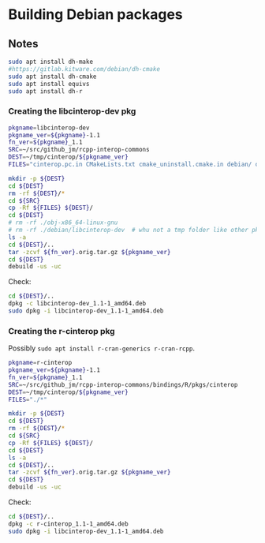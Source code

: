 # Building Debian packages

## Notes

```sh
sudo apt install dh-make
#https://gitlab.kitware.com/debian/dh-cmake
sudo apt install dh-cmake
sudo apt install equivs
sudo apt install dh-r
```

### Creating the libcinterop-dev pkg

```sh
pkgname=libcinterop-dev
pkgname_ver=${pkgname}-1.1
fn_ver=${pkgname}_1.1
SRC=~/src/github_jm/rcpp-interop-commons
DEST=~/tmp/cinterop/${pkgname_ver}
FILES="cinterop.pc.in CMakeLists.txt cmake_uninstall.cmake.in debian/ doc/ include/ LICENSE.txt  README.md"

mkdir -p ${DEST}
cd ${DEST}
rm -rf ${DEST}/*
cd ${SRC}
cp -Rf ${FILES} ${DEST}/
cd ${DEST}
# rm -rf ./obj-x86_64-linux-gnu
# rm -rf ./debian/libcinterop-dev  # whu not a tmp folder like other pkg?
ls -a
cd ${DEST}/..
tar -zcvf ${fn_ver}.orig.tar.gz ${pkgname_ver}
cd ${DEST}
debuild -us -uc 
```

Check:

```sh
cd ${DEST}/..
dpkg -c libcinterop-dev_1.1-1_amd64.deb 
sudo dpkg -i libcinterop-dev_1.1-1_amd64.deb 
```

### Creating the r-cinterop pkg

Possibly `sudo apt install r-cran-generics r-cran-rcpp`. 

```sh
pkgname=r-cinterop
pkgname_ver=${pkgname}-1.1
fn_ver=${pkgname}_1.1
SRC=~/src/github_jm/rcpp-interop-commons/bindings/R/pkgs/cinterop
DEST=~/tmp/cinterop/${pkgname_ver}
FILES="./*"

mkdir -p ${DEST}
cd ${DEST}
rm -rf ${DEST}/*
cd ${SRC}
cp -Rf ${FILES} ${DEST}/
cd ${DEST}
ls -a
cd ${DEST}/..
tar -zcvf ${fn_ver}.orig.tar.gz ${pkgname_ver}
cd ${DEST}
debuild -us -uc 
```

Check:

```sh
cd ${DEST}/..
dpkg -c r-cinterop_1.1-1_amd64.deb 
sudo dpkg -i libcinterop-dev_1.1-1_amd64.deb 
```

